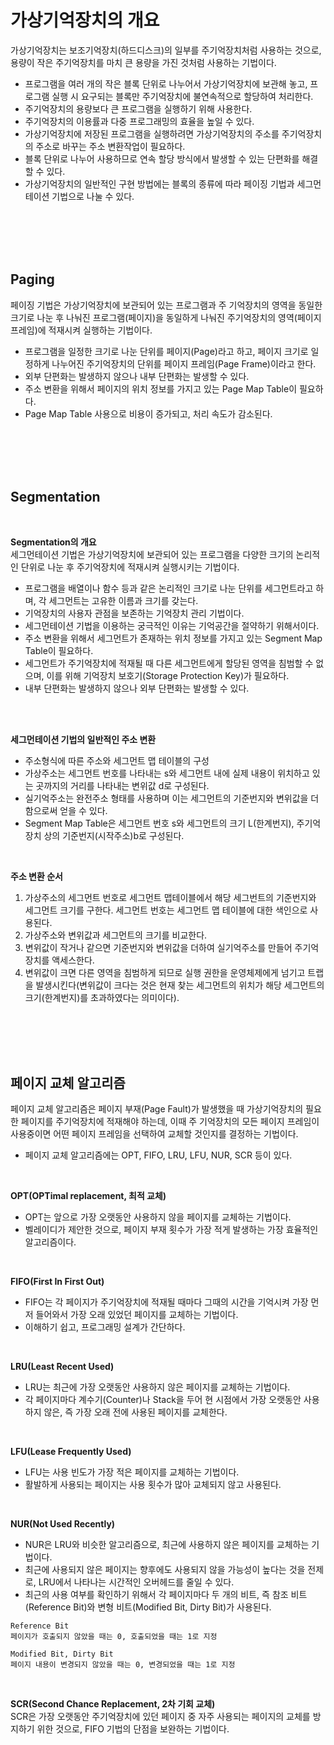 # 가상기억장치의 개요
가상기억장치는 보조기억장치(하드디스크)의 일부를 주기억장치처럼 사용하는 것으로, 용량이 작은 주기억장치를 마치 큰 용량을 가진 것처럼 사용하는 기법이다.
- 프로그램을 여러 개의 작은 블록 단위로 나누어서 가상기억장치에 보관해 놓고, 프로그램 실행 시 요구되는 블록만 주기억장치에 불연속적으로 할당하여 처리한다.
- 주기억장치의 용량보다 큰 프로그램을 실행하기 위해 사용한다.
- 주기억장치의 이용률과 다중 프로그래밍의 효율을 높일 수 있다.
- 가상기억장치에 저장된 프로그램을 실행하려면 가상기억장치의 주소를 주기억장치의 주소로 바꾸는 주소 변환작업이 필요하다.
- 블록 단위로 나누어 사용하므로 연속 할당 방식에서 발생할 수 있는 단편화를 해결할 수 있다.
- 가상기억장치의 일반적인 구현 방법에는 블록의 종류에 따라 페이징 기법과 세그먼테이션 기법으로 나눌 수 있다.

<br>
<br>
<br>
<br>

## Paging
페이징 기법은 가상기억장치에 보관되어 있는 프로그램과 주 기억장치의 영역을 동일한 크기로 나눈 후 나눠진 프로그램(페이지)을 동일하게 나눠진 주기억장치의 영역(페이지 프레임)에 적재시켜 실행하는 기법이다.
- 프로그램을 일정한 크기로 나눈 단위를 페이지(Page)라고 하고, 페이지 크기로 일정하게 나누어진 주기억장치의 단위를 페이지 프레임(Page Frame)이라고 한다.
- 외부 단편화는 발생하지 않으나 내부 단편화는 발생할 수 있다.
- 주소 변환을 위해서 페이지의 위치 정보를 가지고 있는 Page Map Table이 필요하다.
- Page Map Table 사용으로 비용이 증가되고, 처리 속도가 감소된다.

<br>
<br>
<br>
<br>

## Segmentation

<br>

**Segmentation의 개요**   
세그먼테이션 기법은 가상기억장치에 보관되어 있는 프로그램을 다양한 크기의 논리적인 단위로 나눈 후 주기억장치에 적재시켜 실행시키는 기법이다.
- 프로그램을 배열이나 함수 등과 같은 논리적인 크기로 나눈 단위를 세그먼트라고 하며, 각 세그먼트는 고유한 이름과 크기를 갖는다.
- 기억장치의 사용자 관점을 보존하는 기억장치 관리 기법이다.
- 세그먼테이션 기법을 이용하는 궁극적인 이유는 기억공간을 절약하기 위해서이다.
- 주소 변환을 위해서 세그먼트가 존재하는 위치 정보를 가지고 있는 Segment Map Table이 필요하다.
- 세그먼트가 주기억장치에 적재될 때 다른 세그먼트에게 할당된 영역을 침범할 수 없으며, 이를 위해 기억장치 보호기(Storage Protection Key)가 필요하다.
- 내부 단편화는 발생하지 않으나 외부 단편화는 발생할 수 있다.

<br>
<br>

**세그먼테이션 기법의 일반적인 주소 변환**   
- 주소형식에 따른 주소와 세그먼트 맵 테이블의 구성
- 가상주소는 세그먼트 번호를 나타내는 s와 세그먼트 내에 실제 내용이 위치하고 있는 곳까지의 거리를 나타내는 변위값 d로 구성된다.
- 실기억주소는 완전주소 형태를 사용하며 이는 세그먼트의 기준번지와 변위값을 더함으로써 얻을 수 있다.
- Segment Map Table은 세그먼트 번호 s와 세그먼트의 크기 L(한계번지), 주기억장치 상의 기준번지(시작주소)b로 구성된다.

<br>

**주소 변환 순서**   
1. 가상주소의 세그먼트 번호로 세그먼트 맵테이블에서 해당 세그번트의 기준번지와 세그먼트 크기를 구한다. 세그먼트 번호는 세그먼트 맵 테이블에 대한 색인으로 사용된다.
2. 가상주소와 변위값과 세그먼트의 크기를 비교한다.
3. 변위값이 작거나 같으면 기준번지와 변위값을 더하여 실기억주소를 만들어 주기억장치를 액세스한다.
4. 변위값이 크면 다른 영역을 침범하게 되므로 실행 권한을 운영체제에게 넘기고 트랩을 발생시킨다(변위값이 크다는 것은 현재 찾는 세그먼트의 위치가 해당 세그먼트의 크기(한계번지)를 초과하였다는 의미이다).

<br>
<br>
<br>
<br>

## 페이지 교체 알고리즘
페이지 교체 알고리즘은 페이지 부재(Page Fault)가 발생했을 때 가상기억장치의 필요한 페이지를 주기억장치에 적재해야 하는데, 이때 주 기억장치의 모든 페이지 프레임이 사용중이면 어떤 페이지 프레임을 선택하여 교체할 것인지를 결정하는 기법이다.
- 페이지 교체 알고리즘에는 OPT, FIFO, LRU, LFU, NUR, SCR 등이 있다.

<br>

**OPT(OPTimal replacement, 최적 교체)**   
- OPT는 앞으로 가장 오랫동안 사용하지 않을 페이지를 교체하는 기법이다.
- 벨레이디가 제안한 것으로, 페이지 부재 횟수가 가장 적게 발생하는 가장 효율적인 알고리즘이다.

<br>

**FIFO(First In First Out)**   
- FIFO는 각 페이지가 주기억장치에 적재될 때마다 그때의 시간을 기억시켜 가장 먼저 들어와서 가장 오래 있었던 페이지를 교체하는 기법이다.
- 이해하기 쉽고, 프로그래밍 설계가 간단하다.

<br>

**LRU(Least Recent Used)**   
- LRU는 최근에 가장 오랫동안 사용하지 않은 페이지를 교체하는 기법이다.
- 각 페이지마다 계수기(Counter)나 Stack을 두어 현 시점에서 가장 오랫동안 사용하지 않은, 즉 가장 오래 전에 사용된 페이지를 교체한다.

<br>

**LFU(Lease Frequently Used)**   
- LFU는 사용 빈도가 가장 적은 페이지를 교체하는 기법이다.
- 활발하게 사용되는 페이지는 사용 횟수가 많아 교체되지 않고 사용된다.

<br>

**NUR(Not Used Recently)**   
- NUR은 LRU와 비슷한 알고리즘으로, 최근에 사용하지 않은 페이지를 교체하는 기법이다.
- 최근에 사용되지 않은 페이지는 향후에도 사용되지 않을 가능성이 높다는 것을 전제로, LRU에서 나타나는 시간적인 오버헤드를 줄일 수 있다.
- 최근의 사용 여부를 확인하기 위해서 각 페이지마다 두 개의 비트, 즉 참조 비트(Reference Bit)와 변형 비트(Modified Bit, Dirty Bit)가 사용된다.

```
Reference Bit
페이지가 호출되지 않았을 때는 0, 호출되었을 때는 1로 지정

Modified Bit, Dirty Bit
페이지 내용이 변경되지 않았을 때는 0, 변경되었을 때는 1로 지정
```

<br>

**SCR(Second Chance Replacement, 2차 기회 교체)**   
SCR은 가장 오랫동안 주기억장치에 있던 페이지 중 자주 사용되는 페이지의 교체를 방지하기 위한 것으로, FIFO 기법의 단점을 보완하는 기법이다.

